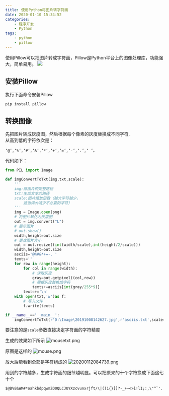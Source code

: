 ```yaml
---
title: 使用Python将图片转字符画
date: 2020-01-10 15:34:52
categories: 
    - 程序开发
    - Python
tags:
    - python
    - pillow
---
```

使用Pillow可以把图片转成字符画，Pillow是Python平台上的图像处理库，功能强大，简单易用。
![](20200522164327.png)
<!-- more -->
## 安装Pillow

执行下面命令安装Pillow

```python
pip install pillow
```

## 转换图像

先把图片转成灰度图，然后根据每个像素的灰度替换成不同字符,  
从高到低的字符依次是：
```
‘@’,‘%’,‘#’,‘&’,‘*’,‘+’,‘=’,‘-’,‘.’,‘ ’。
```  
代码如下：

```python
from PIL import Image

def imgConvertToTxt(img,txt,scale):
    '''
    img:原图片的完整路径
    txt:生成文本的路径
    scale:图片缩放倍数（越大字符越少，
        适当调大减少不必要的字符）
    '''
    img = Image.open(png)
    # 将图片转化为灰度图
    out = img.convert("L")
    # 展示图片
    # out.show()
    width,height=out.size
    # 更改图片大小
    out = out.resize((int(width/scale),int(height/2/scale)))
    width,height=out.size
    asciis='@%#&*+=-. '
    texts=''
    for row in range(height):
        for col in range(width):
            # 读取灰度
            gray=out.getpixel((col,row))
            # 根据灰度替换成字符
            texts+=asciis[int(gray/255*9)]
        texts+='\n'
    with open(txt,'w')as f:
        # 写入文件
        f.write(texts)

if __name__=='__main__':
    imgConvertToTxt(r'D:\Image\20191008142627.jpg',r'asciis.txt',scale=2)
```
要注意的是`scale`参数直接决定字符画的字符精度  

生成的效果如下所示
![mousetxt.png](mousetxt.png)

原图是这样的
![mouse.png](mouse.png)

放大后能看到全部是字符组成的
![20200112084739.png](20200112084739.png)

用到的字符越多，生成字符画的细节越明显。可以把原来的十个字符换成下面这七十个
```
$@B%8&WM#*oahkbdpqwmZO0QLCJUYXzcvunxrjft/\|()1{}[]?-_+~<>i!lI;:,\"^`'. 
```
